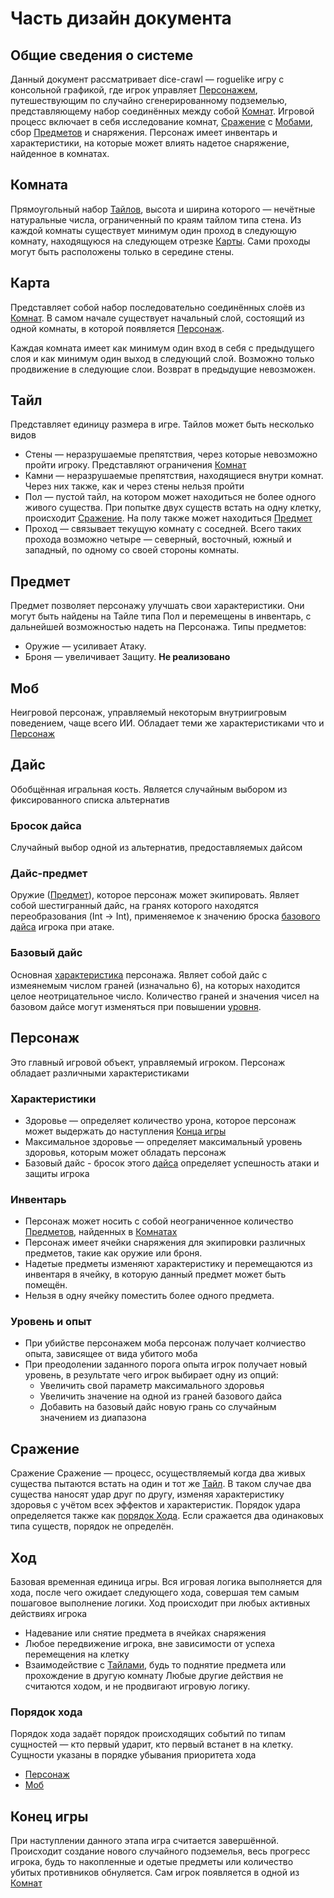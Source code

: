 # Часть дизайн документа

## Общие сведения о системе

Данный документ рассматривает dice-crawl — roguelike игру с консольной графикой, где игрок управляет [Персонажем](#персонаж), путешествующим по случайно сгенерированному подземелью, представляющему набор соединённых между собой [Комнат](#комната).
Игровой процесс включает в себя исследование комнат, [Сражение](#сражение) с [Мобами](#моб), сбор [Предметов](#предмет) и снаряжения.
Персонаж имеет инвентарь и характеристики, на которые может влиять надетое снаряжение, найденное в комнатах.

## Комната

Прямоугольный набор [Тайлов](#тайл), высота и ширина которого — нечётные натуральные числа, ограниченный по краям тайлом типа стена.
Из каждой комнаты существует минимум один проход в следующую комнату, находящуюся на следующем отрезке [Карты](#карта). 
Сами проходы могут быть расположены только в середине стены.

## Карта

Представляет собой набор последовательно соединённых слоёв из [Комнат](#комната).
В самом начале существует начальный слой, состоящий из одной комнаты, в которой появляется [Персонаж](#персонаж).

Каждая комната имеет как минимум один вход в себя с предыдущего слоя и как минимум один выход в следующий слой.
Возможно только продвижение в следующие слои. Возврат в предыдущие невозможен.

## Тайл

Представляет единицу размера в игре. Тайлов может быть несколько видов

- Стены — неразрушаемые препятствия, через которые невозможно пройти игроку. Представляют ограничения [Комнат](#комната)
- Камни — неразрушаемые препятствия, находящиеся внутри комнат. Через них также, как и через стены нельзя пройти
- Пол — пустой тайл, на котором может находиться не более одного живого существа. При попытке двух существ встать на одну клетку, происходит [Сражение](#сражение). На полу также может находиться [Предмет](#предмет)
- Проход —  связывает текущую комнату с соседней. Всего таких прохода возможно четыре — северный, восточный, южный и западный, по одному со своей стороны комнаты.

## Предмет

Предмет позволяет персонажу улучшать свои характеристики. Они могут быть найдены на Тайле типа Пол и перемещены в инвентарь, с дальнейшей возможностью надеть на Персонажа. Типы предметов:

- Оружие — усиливает Атаку.
- Броня — увеличивает Защиту. **Не реализовано**

## Моб

Неигровой персонаж, управляемый некоторым внутриигровым поведением, чаще всего ИИ.
Обладает теми же характеристиками что и [Персонаж](#персонаж)

## Дайс

Обобщённая игральная кость. Является случайным выбором из фиксированного списка альтернатив

### Бросок дайса

Случайный выбор одной из альтернатив, предоставляемых дайсом

### Дайс-предмет

Оружие ([Предмет](#предмет)), которое персонаж может экипировать. Являет собой шестигранный дайс, на гранях которого находятся переобразования (Int -> Int),
применяемое к значению броска [базового дайса](#базовый-дайс) игрока при атаке. 

### Базовый дайс

Основная [характеристика](#характеристики) персонажа. Являет собой дайс с измеянемым числом граней (изначально 6), на которых находится целое неотрицательное число. Количество граней и значения чисел на базовом дайсе могут изменяться при повышении [уровня](#уровень-и-опыт).

## Персонаж

Это главный игровой объект, управляемый игроком. Персонаж обладает различными характеристиками

### Характеристики

- Здоровье — определяет количество урона, которое персонаж может выдержать до наступления [Конца игры](#конец-игры)
- Максимальное здоровье — определяет максимальный уровень здоровья, которым может обладать персонаж
- Базовый дайс - бросок этого [дайса](#базовый-дайс) определяет успешность атаки и защиты игрока

### Инвентарь

- Персонаж может носить с собой неограниченное количество [Предметов](#предмет), найденных в [Комнатах](#комната)
- Персонаж имеет ячейки снаряжения для экипировки различных предметов, такие как оружие или броня.
- Надетые предметы изменяют характеристику и перемещаются из инвентаря в ячейку, в которую данный предмет может быть помещён.
- Нельзя в одну ячейку поместить более одного предмета.

### Уровень и опыт
- При убийстве персонажем моба персонаж получает колчиество опыта, зависящее от вида убитого моба
- При преодолении заданного порога опыта игрок получает новый уровень, в результате чего игрок выбирает одну из опций:
    - Увеличить свой параметр максимального здоровья
    - Увеличить значение на одной из граней базового дайса
    - Добавить на базовый дайс новую грань со случайным значением из диапазона

## Сражение

Сражение
Сражение — процесс, осуществляемый когда два живых существа пытаются встать на один и тот же [Тайл](#тайл). В таком случае два существа наносят удар друг по другу, изменяя характеристику здоровья с учётом всех эффектов и характеристик.
Порядок удара определяется также как [порядок Хода](#порядок-хода).
Если сражается два одинаковых типа существ, порядок не определён.

## Ход

Базовая временная единица игры. Вся игровая логика выполняется для хода, после чего ожидает следующего хода, совершая тем самым пошаговое выполнение логики.
Ход происходит при любых активных действиях игрока

- Надевание или снятие предмета в ячейках снаряжения
- Любое передвижение игрока, вне зависимости от успеха перемещения на клетку
- Взаимодействие с [Тайлами](#тайл), будь то поднятие предмета или прохождение в другую комнату
Любые другие действия не считаются ходом, и не продвигают игровую логику.

### Порядок хода
Порядок хода задаёт порядок происходящих событий по типам сущностей — кто первый ударит, кто первый встанет в на клетку. Сущности указаны в порядке убывания приоритета хода

- [Персонаж](#персонаж)
- [Моб](#моб)

## Конец игры
При наступлении данного этапа игра считается завершённой. Происходит создание нового случайного подземелья, весь прогресс игрока, будь то накопленные и одетые предметы или количество убитых противников обнуляется. Сам игрок появляется в одной из [Комнат](#комната)
